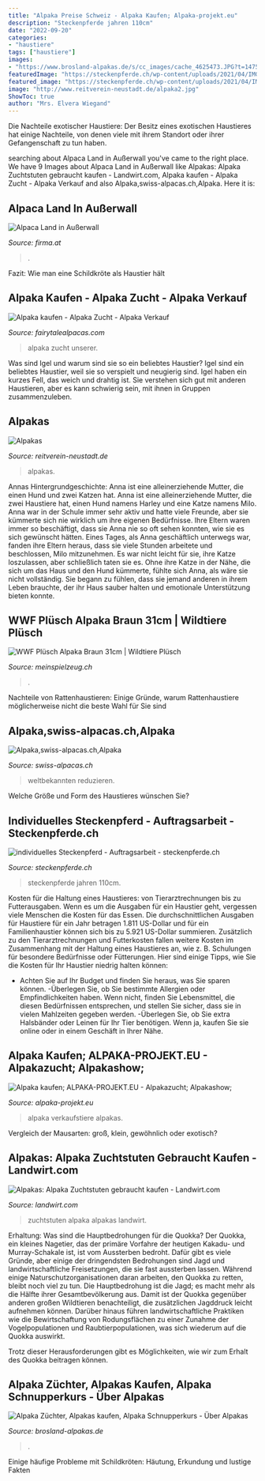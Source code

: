 ```yaml
---
title: "Alpaka Preise Schweiz - Alpaka Kaufen; Alpaka-projekt.eu"
description: "Steckenpferde jahren 110cm"
date: "2022-09-20"
categories:
- "haustiere"
tags: ["haustiere"]
images:
- "https://www.brosland-alpakas.de/s/cc_images/cache_4625473.JPG?t=1475048542"
featuredImage: "https://steckenpferde.ch/wp-content/uploads/2021/04/IMG_6714-768x1024.jpeg"
featured_image: "https://steckenpferde.ch/wp-content/uploads/2021/04/IMG_6714-768x1024.jpeg"
image: "http://www.reitverein-neustadt.de/alpaka2.jpg"
ShowToc: true
author: "Mrs. Elvera Wiegand"
---
```



Die Nachteile exotischer Haustiere: Der Besitz eines exotischen Haustieres hat einige Nachteile, von denen viele mit ihrem Standort oder ihrer Gefangenschaft zu tun haben.

	

		
searching about Alpaca Land in Außerwall you've came to the right place. We have 9 Images about Alpaca Land in Außerwall like Alpakas: Alpaka Zuchtstuten gebraucht kaufen - Landwirt.com, Alpaka kaufen - Alpaka Zucht - Alpaka Verkauf and also Alpaka,swiss-alpacas.ch,Alpaka. Here it is:
		
    
## Alpaca Land In Außerwall

<img loading=lazy src="https://static03-cdn.firma.at/logo/upload/-Alpakatherapie-Alpaca-Alpaka-Therapie-Alpakas-Alpacas-Alpaka-Zucht-Alpaca-Zucht-Alpaca-Verkauf-Verk.jpg" onerror="this.onerror=null;this.src='https://tse3.mm.bing.net/th?id=OIP.K8qFXM6lTlP9v3nLgQ6qkAAAAA&amp;pid=15.1';" alt="Alpaca Land in Außerwall">

_Source: firma.at_

>. 

	

Fazit: Wie man eine Schildkröte als Haustier hält

    
## Alpaka Kaufen - Alpaka Zucht - Alpaka Verkauf

<img loading=lazy src="https://image.jimcdn.com/app/cms/image/transf/dimension=950x10000:format=jpg/path/s613b7158c5cedfa2/image/id4f09bafe399232b/version/1604949624/image.jpg" onerror="this.onerror=null;this.src='https://tse1.mm.bing.net/th?id=OIP.5PNzvO-7379-d-kgP_cjOwHaE7&amp;pid=15.1';" alt="Alpaka kaufen - Alpaka Zucht - Alpaka Verkauf">

_Source: fairytalealpacas.com_

>alpaka zucht unserer. 

	

Was sind Igel und warum sind sie so ein beliebtes Haustier?
Igel sind ein beliebtes Haustier, weil sie so verspielt und neugierig sind. Igel haben ein kurzes Fell, das weich und drahtig ist. Sie verstehen sich gut mit anderen Haustieren, aber es kann schwierig sein, mit ihnen in Gruppen zusammenzuleben.

    
## Alpakas

<img loading=lazy src="http://www.reitverein-neustadt.de/alpaka2.jpg" onerror="this.onerror=null;this.src='https://tse3.mm.bing.net/th?id=OIP.wDh0CVbl_FAMC-jsoPyX3wHaGB&amp;pid=15.1';" alt="Alpakas">

_Source: reitverein-neustadt.de_

>alpakas. 

	

Annas Hintergrundgeschichte: Anna ist eine alleinerziehende Mutter, die einen Hund und zwei Katzen hat.
Anna ist eine alleinerziehende Mutter, die zwei Haustiere hat, einen Hund namens Harley und eine Katze namens Milo. Anna war in der Schule immer sehr aktiv und hatte viele Freunde, aber sie kümmerte sich nie wirklich um ihre eigenen Bedürfnisse. Ihre Eltern waren immer so beschäftigt, dass sie Anna nie so oft sehen konnten, wie sie es sich gewünscht hätten. Eines Tages, als Anna geschäftlich unterwegs war, fanden ihre Eltern heraus, dass sie viele Stunden arbeitete und beschlossen, Milo mitzunehmen. Es war nicht leicht für sie, ihre Katze loszulassen, aber schließlich taten sie es. Ohne ihre Katze in der Nähe, die sich um das Haus und den Hund kümmerte, fühlte sich Anna, als wäre sie nicht vollständig. Sie begann zu fühlen, dass sie jemand anderen in ihrem Leben brauchte, der ihr Haus sauber halten und emotionale Unterstützung bieten konnte.

    
## WWF Plüsch Alpaka Braun 31cm | Wildtiere Plüsch

<img loading=lazy src="https://www.meinspielzeug.ch/webautor-data/7/2/1/wwf-pluesch-alpaka-1.jpg" onerror="this.onerror=null;this.src='https://tse2.mm.bing.net/th?id=OIP.8Kq7FWyecKtnLgGmfrRc6gAAAA&amp;pid=15.1';" alt="WWF Plüsch Alpaka Braun 31cm | Wildtiere Plüsch">

_Source: meinspielzeug.ch_

>. 

	

Nachteile von Rattenhaustieren: Einige Gründe, warum Rattenhaustiere möglicherweise nicht die beste Wahl für Sie sind

    
## Alpaka,swiss-alpacas.ch,Alpaka

<img loading=lazy src="https://static.homepagetool.ch/var/m_9/95/958/22204/661620-1444436f7fc872c9ffff9f15ffa86322.jpg" onerror="this.onerror=null;this.src='https://tse3.mm.bing.net/th?id=OIP.xNjTnMF0YLVL9o--bjd_yQAAAA&amp;pid=15.1';" alt="Alpaka,swiss-alpacas.ch,Alpaka">

_Source: swiss-alpacas.ch_

>weltbekannten reduzieren. 

	

Welche Größe und Form des Haustieres wünschen Sie?

    
## Individuelles Steckenpferd - Auftragsarbeit - Steckenpferde.ch

<img loading=lazy src="https://steckenpferde.ch/wp-content/uploads/2021/04/IMG_6714-768x1024.jpeg" onerror="this.onerror=null;this.src='https://tse3.mm.bing.net/th?id=OIP.O42dc7COJz1_DsHQsMZrSwHaJ4&amp;pid=15.1';" alt="individuelles Steckenpferd - Auftragsarbeit - steckenpferde.ch">

_Source: steckenpferde.ch_

>steckenpferde jahren 110cm. 

	

Kosten für die Haltung eines Haustieres: von Tierarztrechnungen bis zu Futterausgaben.
Wenn es um die Ausgaben für ein Haustier geht, vergessen viele Menschen die Kosten für das Essen. Die durchschnittlichen Ausgaben für Haustiere für ein Jahr betragen 1.811 US-Dollar und für ein Familienhaustier können sich bis zu 5.921 US-Dollar summieren. Zusätzlich zu den Tierarztrechnungen und Futterkosten fallen weitere Kosten im Zusammenhang mit der Haltung eines Haustieres an, wie z. B. Schulungen für besondere Bedürfnisse oder Fütterungen. Hier sind einige Tipps, wie Sie die Kosten für Ihr Haustier niedrig halten können:
- Achten Sie auf Ihr Budget und finden Sie heraus, was Sie sparen können.
-Überlegen Sie, ob Sie bestimmte Allergien oder Empfindlichkeiten haben. Wenn nicht, finden Sie Lebensmittel, die diesen Bedürfnissen entsprechen, und stellen Sie sicher, dass sie in vielen Mahlzeiten gegeben werden.
-Überlegen Sie, ob Sie extra Halsbänder oder Leinen für Ihr Tier benötigen. Wenn ja, kaufen Sie sie online oder in einem Geschäft in Ihrer Nähe.

    
## Alpaka Kaufen; ALPAKA-PROJEKT.EU - Alpakazucht; Alpakashow;

<img loading=lazy src="https://image.jimcdn.com/app/cms/image/transf/dimension=336x10000:format=jpg/path/sf6542492f83ac0d0/image/i725675a835f199c0/version/1515574354/image.jpg" onerror="this.onerror=null;this.src='https://tse4.mm.bing.net/th?id=OIP.5QFImzHtte4bdIl8SN7szgAAAA&amp;pid=15.1';" alt="Alpaka kaufen; ALPAKA-PROJEKT.EU - Alpakazucht; Alpakashow;">

_Source: alpaka-projekt.eu_

>alpaka verkaufstiere alpakas. 

	

Vergleich der Mausarten: groß, klein, gewöhnlich oder exotisch?

    
## Alpakas: Alpaka Zuchtstuten Gebraucht Kaufen - Landwirt.com

<img loading=lazy src="https://bilder.landwirt.com/0820/78aca3de413f5974367c7f47c3817b04.jpg" onerror="this.onerror=null;this.src='https://tse3.mm.bing.net/th?id=OIP.Hfso-9P11e_hBeCX4Y4-ZgHaFm&amp;pid=15.1';" alt="Alpakas: Alpaka Zuchtstuten gebraucht kaufen - Landwirt.com">

_Source: landwirt.com_

>zuchtstuten alpaka alpakas landwirt. 

	

Erhaltung: Was sind die Hauptbedrohungen für die Quokka?
Der Quokka, ein kleines Nagetier, das der primäre Vorfahre der heutigen Kakadu- und Murray-Schakale ist, ist vom Aussterben bedroht. Dafür gibt es viele Gründe, aber einige der dringendsten Bedrohungen sind Jagd und landwirtschaftliche Freisetzungen, die sie fast aussterben lassen.
Während einige Naturschutzorganisationen daran arbeiten, den Quokka zu retten, bleibt noch viel zu tun. Die Hauptbedrohung ist die Jagd; es macht mehr als die Hälfte ihrer Gesamtbevölkerung aus. Damit ist der Quokka gegenüber anderen großen Wildtieren benachteiligt, die zusätzlichen Jagddruck leicht aufnehmen können. Darüber hinaus führen landwirtschaftliche Praktiken wie die Bewirtschaftung von Rodungsflächen zu einer Zunahme der Vogelpopulationen und Raubtierpopulationen, was sich wiederum auf die Quokka auswirkt.

Trotz dieser Herausforderungen gibt es Möglichkeiten, wie wir zum Erhalt des Quokka beitragen können.

    
## Alpaka Züchter, Alpakas Kaufen, Alpaka Schnupperkurs - Über Alpakas

<img loading=lazy src="https://www.brosland-alpakas.de/s/cc_images/cache_4625473.JPG?t=1475048542" onerror="this.onerror=null;this.src='https://tse3.mm.bing.net/th?id=OIP.QgoQvY7dTbZqYEQ1-lUyygHaDi&amp;pid=15.1';" alt="Alpaka Züchter, Alpakas kaufen, Alpaka Schnupperkurs - Über Alpakas">

_Source: brosland-alpakas.de_

>. 

	

Einige häufige Probleme mit Schildkröten: Häutung, Erkundung und lustige Fakten

